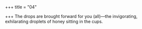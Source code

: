 +++
title = "04"

+++
The drops are brought forward for you (all)—the invigorating,
exhilarating
droplets of honey sitting in the cups.